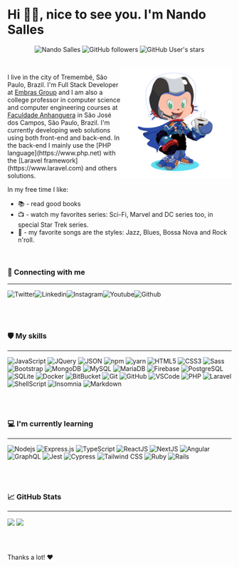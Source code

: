 <h1>
  Hi 🖖🏻, nice to see you. I'm Nando Salles
</h1>
<p align="center">
<img src="https://komarev.com/ghpvc/?username=fsclaro" alt="Nando Salles" /> 
<img alt="GitHub followers" src="https://img.shields.io/github/followers/fsclaro?label=Followers&color=red&style=flat">
<img alt="GitHub User's stars" src="https://img.shields.io/github/stars/fsclaro?label=Stars&color=green&style=flat">  
</p>

<br/>

<img align="right" src="https://github.com/fsclaro/fsclaro/blob/dc7dd0574929ac28b8de80fb8d7428b5cd348538/My%20Octocat.png" height="250px"/>
<p align="left">I live in the city of Tremembé, São Paulo, Brazil. I'm Full Stack Developer at <a href="http://www.embras.net" target="_blank">Embras Group</a> and I am also a college professor in computer science and computer engineering courses at <a href="https://www.anhanguera.com" target="_blank">Faculdade Anhanguera</a> in São José dos Campos, São Paulo, Brazil. I'm  currently developing web solutions using both front-end and back-end. In the back-end I mainly use the [PHP language](https://www.php.net) with the [Laravel framework](https://www.laravel.com) and others solutions. 
</p>

In my free time I like: 
* 📚 - read good books
* 📺 - watch my favorites series: Sci-Fi, Marvel and DC series too, in special Star Trek series. 
* 🎵 - my favorite songs are the styles: Jazz, Blues, Bossa Nova and Rock n'roll.

</br>

### 🔗 Connecting with me
---
[<img align="left" alt="Twitter" title="Twitter" src="https://img.shields.io/badge/Twitter-1DA1F2?style=for-the-badge&logo=twitter&logoColor=white"/>][twitter]
[<img align="left" alt="Linkedin" title="Linkedin" src="https://img.shields.io/badge/LinkedIn-0077B5?style=for-the-badge&logo=linkedin&logoColor=white"/>][linkedin]
[<img align="left" alt="Instagram" title="Instagram" src="https://img.shields.io/badge/Instagram-E4405F?style=for-the-badge&logo=instagram&logoColor=white"/>][instagram]
[<img align="left" alt="Youtube" title="Youtube" src="https://img.shields.io/badge/YouTube-FF0000?style=for-the-badge&logo=youtube&logoColor=white"/>][youtube]
[<img align="left" alt="Github" title="Github" src="https://img.shields.io/badge/GitHub-100000?style=for-the-badge&logo=github&logoColor=white"/>][github]

</br></br></br></br>

### 🛡️ My skills
---
![JavaScript](https://img.shields.io/badge/-JavaScript-black?style=flat-square&logo=javascript&logoColor=white)
![JQuery](https://img.shields.io/badge/jQuery-0769AD?style=flat-square&logo=jquery&logoColor=white)
![JSON](https://img.shields.io/badge/json-5E5C5C?style=flat-square&logo=json&logoColor=white)
![npm](https://img.shields.io/badge/npm-CB3837?style=flat-square&logo=npm&logoColor=white)
![yarn](https://img.shields.io/badge/Yarn-2C8EBB?style=flat-square&logo=yarn&logoColor=white)
![HTML5](https://img.shields.io/badge/-HTML5-E34F26?style=flat-square&logo=html5&logoColor=white)
![CSS3](https://img.shields.io/badge/-CSS3-1572B6?style=flat-square&logo=css3&logoColor=white)
![Sass](https://img.shields.io/badge/-Sass-CC6699?style=flat-square&logo=sass&logoColor=white)
![Bootstrap](https://img.shields.io/badge/-Bootstrap-7952B3?style=flat-square&logo=bootstrap&logoColor=white)
![MongoDB](https://img.shields.io/badge/-MongoDB-black?style=flat-square&logo=mongodb&logoColor=white)
![MySQL](https://img.shields.io/badge/-MySQL-4479A1?style=flat-square&logo=mysql&logoColor=white)
![MariaDB](https://img.shields.io/badge/MariaDB-003545?style=flat-square&logo=mariadb&logoColor=white)
![Firebase](https://img.shields.io/badge/Firebase-FFCA28?style=flat-square&logo=firebase&logoColor=white)
![PostgreSQL](https://img.shields.io/badge/PostgreSQL-316192?style=flat-square&logo=postgresql&logoColor=white)
![SQLite](https://img.shields.io/badge/SQLite-07405E?style=flat-square&logo=sqlite&logoColor=white)
![Docker](https://img.shields.io/badge/-Docker-2496ED?style=flat-square&logo=docker&logoColor=white)
![BitBucket](https://img.shields.io/badge/-BitBucket-darkblue?style=flat-square&logo=bitbucket&logoColor=white)
![Git](https://img.shields.io/badge/-Git-black?style=flat-square&logo=git&logoColor=white)
![GitHub](https://img.shields.io/badge/-GitHub-181717?style=flat-square&logo=github&logoColor=white)
![VSCode](https://img.shields.io/badge/-VSCode-007ACC?style=flat-square&logo=visual-studio-code&logoColor=white)
![PHP](https://img.shields.io/badge/PHP-777BB4?style=flat-square&logo=php&logoColor=white)
![Laravel](https://img.shields.io/badge/Laravel-FF2D20?style=flat-square&logo=laravel&logoColor=white)
![ShellScript](https://img.shields.io/badge/Shell_Script-121011?style=flat-square&logo=gnu-bash&logoColor=white)
![Insomnia](https://img.shields.io/badge/Insomnia-5849be?style=flat-square&logo=Insomnia&logoColor=white)
![Markdown](https://img.shields.io/badge/Markdown-000000?style=flat-square&logo=markdown&logoColor=white)

</br></br>

### 💻 I'm currently learning
---
![Nodejs](https://img.shields.io/badge/-NodeJS-339933?style=flat-square&logo=Node.js&logoColor=white)
![Express.js](https://img.shields.io/badge/Express.js-000000?style=flat-square&logo=express&logoColor=white)
![TypeScript](https://img.shields.io/badge/-TypeScript-3178C6?style=flat-square&logo=typescript&logoColor=white)
![ReactJS](https://img.shields.io/badge/ReactJS-20232A?style=flat-square&logo=react&logoColor=61DAFB)
![NextJS](https://img.shields.io/badge/Next.js-000000?style=flat-square&logo=nextdotjs&logoColor=white)
![Angular](https://img.shields.io/badge/Angular-DD0031?style=flat-square&logo=angular&logoColor=white)
![GraphQL](https://img.shields.io/badge/GraphQL-E10098?style=flat-square&logo=graphql&logoColor=white)
![Jest](https://img.shields.io/badge/Jest-C21325?style=flat-square&logo=jest&logoColor=white)
![Cypress](https://img.shields.io/badge/Cypress-17202C?style=flat-square&logo=cypress&logoColor=white)
![Tailwind CSS](https://img.shields.io/badge/Tailwind_CSS-38B2AC?style=flat-square&logo=tailwind-css&logoColor=white)
![Ruby](https://img.shields.io/badge/Ruby-CC342D?style=flat-square&logo=ruby&logoColor=white)
![Rails](https://img.shields.io/badge/Rails-CC0000?style=flat-square&logo=rubyonrails&logoColor=white)

</br></br>

### :chart_with_upwards_trend: GitHub Stats
---
<p align="left">
<img align="center" src="https://github-readme-stats.vercel.app/api?username=fsclaro&show_icons=true&include_all_commits&count_private=true&theme=default" />
<img align="center" src="https://github-readme-stats.vercel.app/api/top-langs/?username=fsclaro&layout=compact&theme=default&langs_count=8" />
</p>

</br></br>

Thanks a lot! :heart:

[twitter]: https://www.twitter.com/fsclaro
[linkedin]: https://www.linkedin.com/in/nandosalles
[github]: https://www.github.com/fsclaro
[instagram]: https://www.instagram.com/nando.claro
[youtube]: https://www.youtube.com/c/NandoSalles
[blog]: https://nandosalles.com.br
